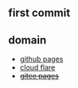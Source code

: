 ## first commit

## domain

- <a href="https://ajn404.github.io/" target="_blank">github pages</a>
- <a href="ajn404-github-io.pages.dev" target="_blank">cloud flare</a>
- <a href="https://ajn404.gitee.io/" target="_blank">~~gitee pages~~</a>
